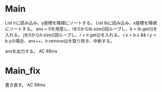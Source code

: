 # Main
List<Point> lrに読み込み、y座標を降順にソートする。
List<Point> lbに読み込み、x座標を降順にソートする。
ans = 0を用意し、iを0からlb.size()回ループし、b = lb.get(i)を入れる。
jを0からlr.size()回ループし、r = lr.get(j)を入れる。
r.x < b.x && r.y < b.yの場合、ans++、lr.remove(j)を取り除き、中断する。

ansを出力する。
AC 88ms

# Main\_fix
書き直す。
AC 99ms

